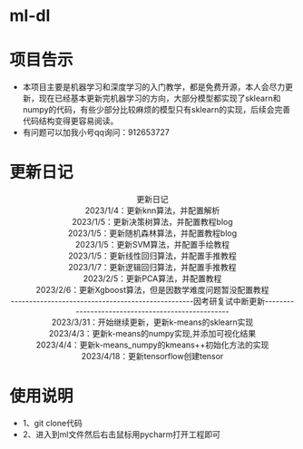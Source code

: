 # ml-dl

# 项目告示

- 本项目主要是机器学习和深度学习的入门教学，都是免费开源，本人会尽力更新，现在已经基本更新完机器学习的方向，大部分模型都实现了sklearn和numpy的代码，有些少部分比较麻烦的模型只有sklearn的实现，后续会完善代码结构变得更容易阅读。
- 有问题可以加我小号qq询问：912653727

# 更新日记

<div align="center">更新日记</div>

<div align="center">2023/1/4：更新knn算法，并配置解析</div>

<div align="center">2023/1/5：更新决策树算法，并配置教程blog</div>

<div align="center">2023/1/5：更新随机森林算法，并配置教程blog</div>

<div align="center">2023/1/5：更新SVM算法，并配置手绘教程</div>

<div align="center">2023/1/5：更新线性回归算法，并配置手推教程</div>

<div align="center">2023/1/7：更新逻辑回归算法，并配置手推教程</div>

<div align="center">2023/2/5：更新PCA算法，并配置教程</div>

<div align="center">2023/2/6：更新Xgboost算法，但是因数学难度问题暂没配置教程</div>

<div align="center">--------------------------------------------------因考研复试中断更新--------------------------------------------------</div>

<div align="center">2023/3/31：开始继续更新，更新k-means的sklearn实现</div>

<div align="center">2023/4/3：更新k-means的numpy实现,并添加可视化结果</div>

<div align="center">2023/4/4：更新k-means_numpy的kmeans++初始化方法的实现</div>

<div align="center">2023/4/18：更新tensorflow创建tensor</div>



# 使用说明

- 1、git clone代码
- 2、进入到ml文件然后右击鼠标用pycharm打开工程即可
